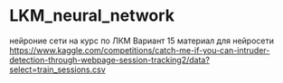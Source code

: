 ﻿# LKM_neural_network
нейроние сети на курс по ЛКМ Вариант 15
материал для нейросети 
https://www.kaggle.com/competitions/catch-me-if-you-can-intruder-detection-through-webpage-session-tracking2/data?select=train_sessions.csv
